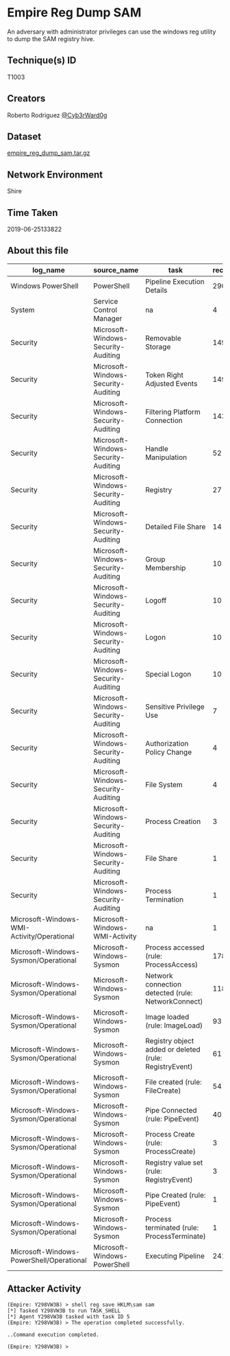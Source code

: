# Empire Reg Dump SAM

An adversary with administrator privileges can use the windows reg utility to dump the SAM registry hive.

## Technique(s) ID

T1003

## Creators

Roberto Rodriguez [@Cyb3rWard0g](https://twitter.com/Cyb3rWard0g)

## Dataset

[empire_reg_dump_sam.tar.gz](./empire_reg_sam.tar.gz)

## Network Environment

Shire

## Time Taken

2019-06-25133822

## About this file

| log_name                                   | source_name                         | task                                                   |   record_number |
|--------------------------------------------|-------------------------------------|--------------------------------------------------------|-----------------|
| Windows PowerShell                         | PowerShell                          | Pipeline Execution Details                             |             290 |
| System                                     | Service Control Manager             | na                                                     |               4 |
| Security                                   | Microsoft-Windows-Security-Auditing | Removable Storage                                      |             149 |
| Security                                   | Microsoft-Windows-Security-Auditing | Token Right Adjusted Events                            |             149 |
| Security                                   | Microsoft-Windows-Security-Auditing | Filtering Platform Connection                          |             143 |
| Security                                   | Microsoft-Windows-Security-Auditing | Handle Manipulation                                    |              52 |
| Security                                   | Microsoft-Windows-Security-Auditing | Registry                                               |              27 |
| Security                                   | Microsoft-Windows-Security-Auditing | Detailed File Share                                    |              14 |
| Security                                   | Microsoft-Windows-Security-Auditing | Group Membership                                       |              10 |
| Security                                   | Microsoft-Windows-Security-Auditing | Logoff                                                 |              10 |
| Security                                   | Microsoft-Windows-Security-Auditing | Logon                                                  |              10 |
| Security                                   | Microsoft-Windows-Security-Auditing | Special Logon                                          |              10 |
| Security                                   | Microsoft-Windows-Security-Auditing | Sensitive Privilege Use                                |               7 |
| Security                                   | Microsoft-Windows-Security-Auditing | Authorization Policy Change                            |               4 |
| Security                                   | Microsoft-Windows-Security-Auditing | File System                                            |               4 |
| Security                                   | Microsoft-Windows-Security-Auditing | Process Creation                                       |               3 |
| Security                                   | Microsoft-Windows-Security-Auditing | File Share                                             |               1 |
| Security                                   | Microsoft-Windows-Security-Auditing | Process Termination                                    |               1 |
| Microsoft-Windows-WMI-Activity/Operational | Microsoft-Windows-WMI-Activity      | na                                                     |               1 |
| Microsoft-Windows-Sysmon/Operational       | Microsoft-Windows-Sysmon            | Process accessed (rule: ProcessAccess)                 |             178 |
| Microsoft-Windows-Sysmon/Operational       | Microsoft-Windows-Sysmon            | Network connection detected (rule: NetworkConnect)     |             118 |
| Microsoft-Windows-Sysmon/Operational       | Microsoft-Windows-Sysmon            | Image loaded (rule: ImageLoad)                         |              93 |
| Microsoft-Windows-Sysmon/Operational       | Microsoft-Windows-Sysmon            | Registry object added or deleted (rule: RegistryEvent) |              61 |
| Microsoft-Windows-Sysmon/Operational       | Microsoft-Windows-Sysmon            | File created (rule: FileCreate)                        |              54 |
| Microsoft-Windows-Sysmon/Operational       | Microsoft-Windows-Sysmon            | Pipe Connected (rule: PipeEvent)                       |              40 |
| Microsoft-Windows-Sysmon/Operational       | Microsoft-Windows-Sysmon            | Process Create (rule: ProcessCreate)                   |               3 |
| Microsoft-Windows-Sysmon/Operational       | Microsoft-Windows-Sysmon            | Registry value set (rule: RegistryEvent)               |               3 |
| Microsoft-Windows-Sysmon/Operational       | Microsoft-Windows-Sysmon            | Pipe Created (rule: PipeEvent)                         |               1 |
| Microsoft-Windows-Sysmon/Operational       | Microsoft-Windows-Sysmon            | Process terminated (rule: ProcessTerminate)            |               1 |
| Microsoft-Windows-PowerShell/Operational   | Microsoft-Windows-PowerShell        | Executing Pipeline                                     |             241 |

## Attacker Activity

```
(Empire: Y298VW3B) > shell reg save HKLM\sam sam
[*] Tasked Y298VW3B to run TASK_SHELL
[*] Agent Y298VW3B tasked with task ID 5
(Empire: Y298VW3B) > The operation completed successfully.

..Command execution completed.

(Empire: Y298VW3B) >
```